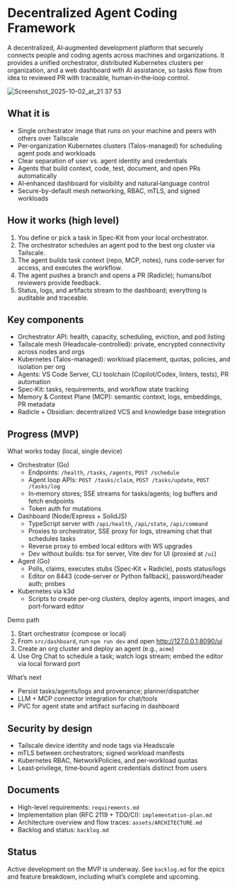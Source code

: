 # Decentralized Agent Coding Framework

A decentralized, AI‑augmented development platform that securely connects people and coding agents across machines and organizations. It provides a unified orchestrator, distributed Kubernetes clusters per organization, and a web dashboard with AI assistance, so tasks flow from idea to reviewed PR with traceable, human‑in‑the‑loop control.

![Screenshot_2025-10-02_at_21 37 53](https://github.com/user-attachments/assets/a6d062fe-9dc2-4b28-b5a4-906ea49fda3b)

## What it is

- Single orchestrator image that runs on your machine and peers with others over Tailscale
- Per‑organization Kubernetes clusters (Talos-managed) for scheduling agent pods and workloads
- Clear separation of user vs. agent identity and credentials
- Agents that build context, code, test, document, and open PRs automatically
- AI‑enhanced dashboard for visibility and natural‑language control
- Secure-by-default mesh networking, RBAC, mTLS, and signed workloads

## How it works (high level)

1. You define or pick a task in Spec‑Kit from your local orchestrator.
2. The orchestrator schedules an agent pod to the best org cluster via Tailscale.
3. The agent builds task context (repo, MCP, notes), runs code‑server for access, and executes the workflow.
4. The agent pushes a branch and opens a PR (Radicle); humans/bot reviewers provide feedback.
5. Status, logs, and artifacts stream to the dashboard; everything is auditable and traceable.

## Key components

- Orchestrator API: health, capacity, scheduling, eviction, and pod listing
- Tailscale mesh (Headscale-controlled): private, encrypted connectivity across nodes and orgs
- Kubernetes (Talos-managed): workload placement, quotas, policies, and isolation per org
- Agents: VS Code Server, CLI toolchain (Copilot/Codex, linters, tests), PR automation
- Spec‑Kit: tasks, requirements, and workflow state tracking
- Memory & Context Plane (MCP): semantic context, logs, embeddings, PR metadata
- Radicle + Obsidian: decentralized VCS and knowledge base integration

## Progress (MVP)

What works today (local, single device)

- Orchestrator (Go)
  - Endpoints: `/health`, `/tasks`, `/agents`, `POST /schedule`
  - Agent loop APIs: `POST /tasks/claim`, `POST /tasks/update`, `POST /tasks/log`
  - In‑memory stores; SSE streams for tasks/agents; log buffers and fetch endpoints
  - Token auth for mutations
- Dashboard (Node/Express + SolidJS)
  - TypeScript server with `/api/health`, `/api/state`, `/api/command`
  - Proxies to orchestrator, SSE proxy for logs, streaming chat that schedules tasks
  - Reverse proxy to embed local editors with WS upgrades
  - Dev without builds: tsx for server, Vite dev for UI (proxied at `/ui`)
- Agent (Go)
  - Polls, claims, executes stubs (Spec‑Kit + Radicle), posts status/logs
  - Editor on 8443 (code‑server or Python fallback), password/header auth; probes
- Kubernetes via k3d
  - Scripts to create per‑org clusters, deploy agents, import images, and port‑forward editor

Demo path
1) Start orchestrator (compose or local)
2) From `src/dashboard`, run `npm run dev` and open http://127.0.0.1:8090/ui
3) Create an org cluster and deploy an agent (e.g., `acme`)
4) Use Org Chat to schedule a task; watch logs stream; embed the editor via local forward port

What’s next
- Persist tasks/agents/logs and provenance; planner/dispatcher
- LLM + MCP connector integration for chat/tools
- PVC for agent state and artifact surfacing in dashboard

## Security by design

- Tailscale device identity and node tags via Headscale
- mTLS between orchestrators; signed workload manifests
- Kubernetes RBAC, NetworkPolicies, and per‑workload quotas
- Least‑privilege, time‑bound agent credentials distinct from users

## Documents

- High-level requirements: `requirements.md`
- Implementation plan (RFC 2119 + TDD/CI): `implementation-plan.md`
- Architecture overview and flow traces: `assets/ARCHITECTURE.md`
- Backlog and status: `backlog.md`

## Status
Active development on the MVP is underway. See `backlog.md` for the epics and feature breakdown, including what’s complete and upcoming.
